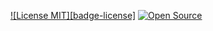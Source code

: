 [![License MIT][badge-license]](LICENSE.txt)
[![Open Source](https://badges.frapsoft.com/os/v1/open-source.svg?v=103)](https://opensource.org/)